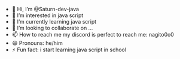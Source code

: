 - 👋 Hi, I’m @Saturn-dev-java
- 👀 I’m interested in java script
- 🌱 I’m currently learning java script
- 💞️ I’m looking to collaborate on ...
- 📫 How to reach me my discord is perfect to reach me: nagito0o0
- 😄 Pronouns: he/him
- ⚡ Fun fact: i start learning java script in school

<!---
Saturn-dev-java/Saturn-dev-java is a ✨ special ✨ repository because its `README.md` (this file) appears on your GitHub profile.
You can click the Preview link to take a look at your changes.
--->
